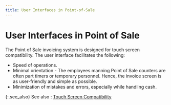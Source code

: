 ```yaml
---
title: User Interfaces in Point-of-Sale
---
```


# User Interfaces in Point of Sale


The Point of Sale invoicing system is designed for touch screen compatibility.  The user interface facilitates the following:

- Speed of operations.
- Minimal orientation  - The employees manning Point of Sale counters are often part timers or  temporary personnel. Hence, the invoice screen is as user-friendly and  simple as possible.
- Minimization  of mistakes and errors, especially while handling cash.



{:.see_also}
See also
: [Touch  Screen Compatibility]({{site.pos_baseurl}}/ui/touch-screen-compatibility/touch_screen_compatibility_pos.html)
